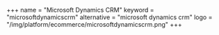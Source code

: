 +++
name = "Microsoft Dynamics CRM"
keyword = "microsoftdynamicscrm"
alternative = "microsoft dynamics crm"
logo = "/img/platform/ecommerce/microsoftdynamicscrm.png"
+++
